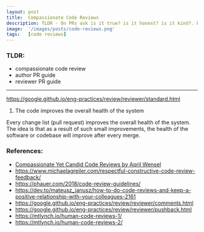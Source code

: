 ```yaml
---
layout: post
title:  Compassionate Code Reviews
description: TLDR - On PRs ask is it true? is it honest? is it kind?. Provide as much context as possible
image:  '/images/posts/code-reviews.png'
tags:   [code reviews]
---
```

### TLDR: ###
- compassionate code review
- author PR guide
- reviewer PR guide
  
***

https://google.github.io/eng-practices/review/reviewer/standard.html
1. The code improves the overall health of the system

Every change list (pull request) improves the overall health of the system. The idea is that as a result of such small improvements, the health of the software or codebase will improve after every merge.


### References: ###
- [Compassionate Yet Candid Code Reviews by April Wensel](https://www.youtube.com/watch?v=Ea8EiIPZvh0)
- https://www.michaelagreiler.com/respectful-constructive-code-review-feedback/
- https://phauer.com/2018/code-review-guidelines/
- https://dev.to/mateusz_janusz/how-to-do-code-reviews-and-keep-a-positive-relationship-with-your-colleagues-2161
- https://google.github.io/eng-practices/review/reviewer/comments.html
- https://google.github.io/eng-practices/review/reviewer/pushback.html
- https://mtlynch.io/human-code-reviews-1/
- https://mtlynch.io/human-code-reviews-2/